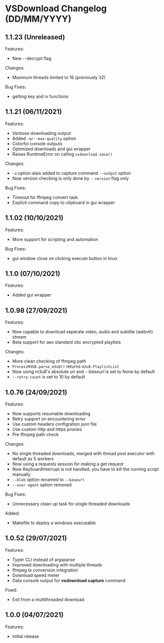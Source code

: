 # VSDownload Changelog (DD/MM/YYYY)

## 1.1.23 (Unreleased)

Features:

- New --decrypt flag

Changes:

- Maximum threads limited to 16 (previously 32)

Bug Fixes:

- getting key and iv functions

## 1.1.21 (06/11/2021)

Features:

- Verbose downloading output
- Added `-m/--max-quality` option
- Colorful console outputs
- Optimized downloads and gui wrapper
- Raises RuntimeError on calling `vsdownload.save()`

Changes:

- `-o` option alais added to capture command `--output` option
- Now version checking is only done by `--version` flag only

Bug Fixes:

- Timeout for ffmpeg convert task
- Explicit command copy to clipboard in gui wrapper

## 1.1.02 (10/10/2021)

Features:

- More support for scripting and automation

Bug Fixes:

- gui window close on clicking execute button in linux

## 1.1.0 (07/10/2021)

Features:

- Added gui wrapper

## 1.0.98 (27/09/2021)

Features:

- Now capable to download seperate video, audio and subtitle (webvtt) stream
- Beta support for aes standard cbc encrypted playlists

Changes:

- More clean checking of ffmpeg path
- `ProcessM3U8.parse_m3u8()` returns `m3u8.PlaylistList`
- Now using m3u8's absolute uri and *--baseurl* is set to None by default
- `--retry-count` is set to 10 by default

## 1.0.76 (24/09/2021)

Features:

- Now supports resumable downloading
- Retry support on encountering error
- Use custom headers configration json file
- Use custom http and https proxies
- Pre ffmpeg path check

Changes:

- No single threaded downloads, merged with thread pool executor with default as 5 workers
- Now using a requests session for making a get request
- Now KeyboardInterrupt is not handled, you have to kill the running script manually
- `--blob` option renamed to `--baseurl`
- `--user-agent` option removed

Bug Fixes:

- Unnecessary clean up task for single threaded downloads

Added:

- Makefile to deploy a windows executable

## 1.0.52 (29/07/2021)

Features:

- Typer CLI instead of argsparse 
- Improved downloading with multiple threads
- ffmpeg ts conversion integration
- Download speed meter
- Data console output for **vsdownload capture** command

Fixed:

- Exit from a multithreaded download

## 1.0.0 (04/07/2021)

Features:

- Initial release
